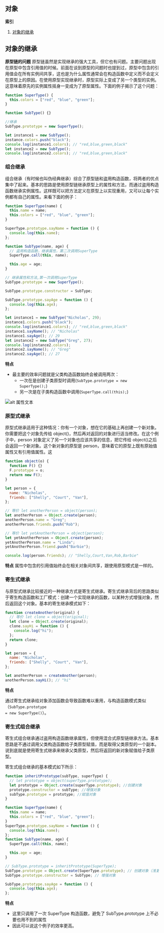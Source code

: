 ## 对象

**索引**

1. <a href="#inherit">对象的继承</a>

## <a name='inherit'>对象的继承

**原型链的问题**
原型链虽然是实现继承的强大工具，但它也有问题。主要问题出现在原型中包含引用值的时候。前面在谈到原型的问题时也提到过，原型中包含的引用值会在所有实例间共享，这也是为什么属性通常会在构造函数中定义而不会定义在原型上的原因。在使用原型实现继承时，原型实际上变成了另一个类型的实例。这意味着原先的实例属性摇身一变成为了原型属性。下面的例子揭示了这个问题：

```javascript
function SuperType() {
  this.colors = ["red", "blue", "green"];
}

function SubType() {}

//继承
SubType.prototype = new SuperType();

let instance1 = new SubType();
instance.colors.push("black");
console.log(instance1.colors); // "red,blue,green,black"
let instance2 = new SubType();
console.log(instance2.colors); // "red,blue,green,black"
```

### 组合继承

组合继承（有时候也叫伪经典继承）综合了原型链和盗用构造函数，将两者的优点集中了起来。基本的思路是使用原型链继承原型上的属性和方法，而通过盗用构造函数继承实例属性。这样既可以把方法定义在原型上以实现重用，又可以让每个实例都有自己的属性。来看下面的例子：

```javascript
function SuperType(name) {
  this.name = name;
  this.colors = ["red", "blue", "green"];
}

SuperType.prototype.sayName = function () {
  console.log(this.name);
};

function SubType(name, age) {
  // 盗用构造函数，继承属性，第二次调用SuperType
  SuperType.call(this, name);

  this.age = age;
}

// 继承属性和方法,第一次调用SuperType
SubType.prototype = new SuperType();

SubType.prototype.constructor = SubType;

SubType.prototype.sayAge = function () {
  console.log(this.age);
};

let instance1 = new SubType("Nicholas", 29);
instance1.colors.push("black");
console.log(instance1.colors); // "red,blue,green,black"
instance1.sayName(); // "Nicholas"
instance1.sayAge(); // 29
let instance2 = new SubType("Greg", 27);
console.log(instance2.colors);
instance2.sayName(); // "Greg"
instance2.sayAge(); // 27
```

**特点**

- 最主要的效率问题就是父类构造函数始终会被调用两次：
  - 一次在是创建子类原型时调用(<code>SubType.prototype = new SuperType();</code>)
  - 另一次是在子类构造函数中调用(<code>SuperType.call(this);</code>)

![alt 属性文本](./assets/inherit_1.png)

### 原型式继承

原型式继承适用于这种情况：你有一个对象，想在它的基础上再创建一个新对象。你需要把这个对象先传给 object()，然后再对返回的对象进行适当修改。在这个例子中，person 对象定义了另一个对象也应该共享的信息，把它传给 object()之后会返回一个新对象。这个新对象的原型是 person，意味着它的原型上既有原始值属性又有引用值属性。这

```javascript
function object(o) {
  function F() {}
  F.prototype = o;
  return new F();
}

let person = {
  name: "Nicholas",
  friends: ["Shelly", "Court", "Van"],
};

// 等价 let anotherPerson = object(person);
let anotherPerson = Object.create(person);
anotherPerson.name = "Greg";
anotherPerson.friends.push("Rob");

// 等价 let yetAnotherPerson = object(person);
let yetAnotherPerson = Object.create(person);
yetAnotherPerson.name = "Linda";
yetAnotherPerson.friend.push("Barbie");

console.log(person.friends); // "Shelly,Court,Van,Rob,Barbie"
```

**特点**
属性中包含的引用值始终会在相关对象间共享，跟使用原型模式是一样的。

### 寄生式继承

与原型式继承比较接近的一种继承方式是寄生式继承。寄生式继承背后的思路类似于寄生构造函数和工厂模式：创建一个实现继承的函数，以某种方式增强对象，然后返回这个对象。基本的寄生继承模式如下：

```javascript
function createAnother(original) {
  // 等价 let clone = object(original);
  let clone = Object.create(original);
  clone.sayHi = function () {
    console.log("hi");
  };
  return clone;
}

let person = {
  name: "Nicholas",
  friends: ["Shelly", "Court", "Van"],
};

let anotherPerson = createAnother(person);
anotherPerson.sayHi(); // "hi"
```

**特点**

通过寄生式继承给对象添加函数会导致函数难以重用，与构造函数模式类似（<code>SubType.prototype = new SuperType()</code>）。

### 寄生式组合继承

寄生式组合继承通过盗用构造函数继承属性，但使用混合式原型链继承方法。基本思路是不通过调用父类构造函数给子类原型赋值，而是取得父类原型的一个副本。说到底就是使用寄生式继承来继承父类原型，然后将返回的新对象赋值给子类原型。

寄生式组合继承的基本模式如下所示：

```javascript
function inheritPrototype(subType, superType) {
  // let prototype = object(superType.prototype);
  let prototype = Object.create(superType.prototype); //创建对象
  prototype.constructor = subType; //增强对象
  subType.prototype = prototype; //赋值对象
}
```

```javascript
function SuperType(name) {
  this.name = name;
  this.colors = ["red", "blue", "green"];
}
SuperType.prototype.sayName = function () {
  console.log(this.name);
};
function SubType(name, age) {
  SuperType.call(this, name);

  this.age = age;
}

// SubType.prototype = inheritPrototype(SuperType);
SubType.prototype = Object.create(SuperType.prototype); // 创建对象（浅复制，并不调用SuperType函数）
SubType.prototype.constructor = SubType; // 增强对象

SubType.prototype.sayAge = function () {
  console.log(this.age);
};
```

**特点**

- 这里只调用了一次 SuperType 构造函数，避免了 SubType.prototype 上不必要也用不到的属性
- 因此可以说这个例子的效率更高。
